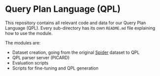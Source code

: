 # Query Plan Language (QPL)

This repository contains all relevant code and data for our Query Plan Language (QPL).
Every sub-directory has its own `README.md` file explaining how to use the module.

The modules are:

- Dataset creation, going from the original [Spider](https://yale-lily.github.io/spider) dataset to QPL
- QPL parser server (PICARD)
- Evaluation scripts
- Scripts for fine-tuning and QPL generation

